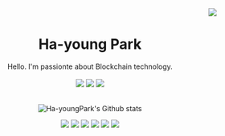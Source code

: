 <div align = "right">
<a href="https://hits.seeyoufarm.com"><img src="https://hits.seeyoufarm.com/api/count/incr/badge.svg?url=https%3A%2F%2Fgithub.com%2FHa-youngPark%2Fhit-counter&count_bg=%23C5DBE6&title_bg=%23555555&icon=&icon_color=%23E7E7E7&title=hits&edge_flat=false"/></a>  
</div>

<h1 align = "center">Ha-young Park</h1>
<div align = "center"> Hello. I'm passionte about  Blockchain technology.</div><br>  

<div align = "center">
  <a href = "https://Ha-youngPark.github.io" target="_blank"><img src="https://img.shields.io/badge/Portfolio-c5dbe6?style=flat&logo=GitHub&logoColor=white"/></a>
  <a href = "https://mintyoungs2.tistory.com/" target="_blank"><img src="https://img.shields.io/badge/Blog-E71D29?style=falt&logo=Undertale&logoColor=white"/></a>
  <a href = "https://www.linkedin.com/in/ha-young-park-aa91651aa" target="_blank"><img src = "https://img.shields.io/badge/LinkedIn-0077b5?style=flat&logo=LinkedIn&logoColor=white"/></a><br><br>

![Ha-youngPark's Github stats](https://github-readme-stats.vercel.app/api?username=Ha-youngPark&show_icons=true) <br>

<img src="https://img.shields.io/badge/Ethereum-3C3C3D?style=flat&logo=Ethereum&logoColor=white"/>
  <img src="https://img.shields.io/badge/Hyperledger Fabric-2F3134?style=flat&logo=Hyperledger&logoColor=white"/>
  <img src="https://img.shields.io/badge/Bitcoin-F7931A?style=flat&logo=Bitcoin&logoColor=white"/>
  <img src="https://img.shields.io/badge/IPFS-65C2CB?style=flat&logo=IPFS&logoColor=white"/>
  <img src="https://img.shields.io/badge/Solidity-363636?style=flat&logo=Solidity&logoColor=white"/>
  <img src="https://img.shields.io/badge/GO-00ADD8?style=flat&logo=Go&logoColor=white"/>

  
</div>
<!--
**mint-young/mint-young** is a ✨ _special_ ✨ repository because its `README.md` (this file) appears on your GitHub profile.

Here are some ideas to get you started:

- 🔭 I’m currently working on ...
- 🌱 I’m currently learning ...
- 👯 I’m looking to collaborate on ...
- 🤔 I’m looking for help with ...
- 💬 Ask me about ...
- 📫 How to reach me: ...
- 😄 Pronouns: ...
- ⚡ Fun fact: ...
-->
